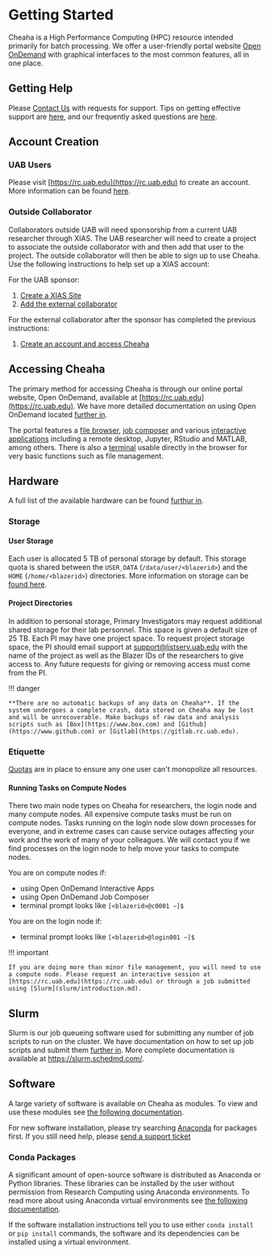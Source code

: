 # Getting Started

Cheaha is a High Performance Computing (HPC) resource intended primarily for batch processing. We offer a user-friendly portal website [Open OnDemand](#open-ondemand) with graphical interfaces to the most common features, all in one place.

## Getting Help

Please [Contact Us](../index.md#contact-us) with requests for support. Tips on getting effective support are [here](../help/support.md), and our frequently asked questions are [here](../help/faq.md).

## Account Creation

### UAB Users

Please visit [https://rc.uab.edu](https://rc.uab.edu) to create an account. More information can be found [here](../account_management/uab_researcher.md).

### Outside Collaborator

Collaborators outside UAB will need sponsorship from a current UAB researcher through XIAS. The UAB researcher will need to create a project to associate the outside collaborator with and then add that user to the project. The outside collaborator will then be able to sign up to use Cheaha. Use the following instructions to help set up a XIAS account:

For the UAB sponsor:

1. [Create a XIAS Site](../account_management/xias_sites.md)
2. [Add the external collaborator](../account_management/xias_users.md)

For the external collaborator after the sponsor has completed the previous instructions:

1. [Create an account and access Cheaha](../account_management/xias_guest.md)

## Accessing Cheaha

The primary method for accessing Cheaha is through our online portal website, Open OnDemand, available at [https://rc.uab.edu](https://rc.uab.edu). We have more detailed documentation on using Open OnDemand located [further in](./open_ondemand/ood_main.md).

The portal features a [file browser](./open_ondemand/ood_files.md), [job composer](./open_ondemand/ood_jobs.md) and various [interactive applications](./open_ondemand/ood_interactive.md) including a remote desktop, Jupyter, RStudio and MATLAB, among others. There is also a [terminal](./open_ondemand/ood_main.md#shell-access) usable directly in the browser for very basic functions such as file management.

## Hardware

A full list of the available hardware can be found [furthur in](./hardware.md).

### Storage

#### User Storage

Each user is allocated 5 TB of personal storage by default. This storage quota is shared between the `USER_DATA` (`/data/user/<blazerid>`) and the `HOME` (`/home/<blazerid>`) directories. More information on storage can be [found here](../data_management/storage.md).

#### Project Directories

In addition to personal storage, Primary Investigators may request additional shared storage for their lab personnel. This space is given a default size of 25 TB. Each PI may have one project space. To request project storage space, the PI should email support at support@listserv.uab.edu with the name of the project as well as the Blazer IDs of the researchers to give access to. Any future requests for giving or removing access must come from the PI.

<!-- markdownlint-disable MD046 -->
!!! danger

    **There are no automatic backups of any data on Cheaha**. If the system undergoes a complete crash, data stored on Cheaha may be lost and will be unrecoverable. Make backups of raw data and analysis scripts such as [Box](https://www.box.com) and [Github](https://www.github.com) or [Gitlab](https://gitlab.rc.uab.edu).
<!-- markdownlint-enable MD046 -->

### Etiquette

[Quotas](./slurm/sbatch_usage.md#slurm-partitions) are in place to ensure any one user can't monopolize all resources.

#### Running Tasks on Compute Nodes

There two main node types on Cheaha for researchers, the login node and many compute nodes. All expensive compute tasks must be run on compute nodes. Tasks running on the login node slow down processes for everyone, and in extreme cases can cause service outages affecting your work and the work of many of your colleagues. We will contact you if we find processes on the login node to help move your tasks to compute nodes.

You are on compute nodes if:

- using Open OnDemand Interactive Apps
- using Open OnDemand Job Composer
- terminal prompt looks like `[<blazerid>@c0001 ~]$`

You are on the login node if:

- terminal prompt looks like `[<blazerid>@login001 ~]$`

<!-- markdownlint-disable MD046 -->
!!! important

    If you are doing more than minor file management, you will need to use a compute node. Please request an interactive session at [https://rc.uab.edu](https://rc.uab.edu) or through a job submitted using [Slurm](slurm/introduction.md).
<!-- markdownlint-enable MD046 -->

## Slurm

Slurm is our job queueing software used for submitting any number of job scripts to run on the cluster. We have documentation on how to set up job scripts and submit them [further in](./slurm/introduction.md). More complete documentation is available at <https://slurm.schedmd.com/>.

## Software

A large variety of software is available on Cheaha as modules. To view and use these modules see [the following documentation](./lmod.md).

For new software installation, please try searching [Anaconda](./conda.md) for packages first. If you still need help, please [send a support ticket](../help/support.md)

### Conda Packages

A significant amount of open-source software is distributed as Anaconda or Python libraries. These libraries can be installed by the user without permission from Research Computing using Anaconda environments. To read more about using Anaconda virtual environments see [the following documentation](./conda.md).

If the software installation instructions tell you to use either `conda install` or `pip install` commands, the software and its dependencies can be installed using a virtual environment.
